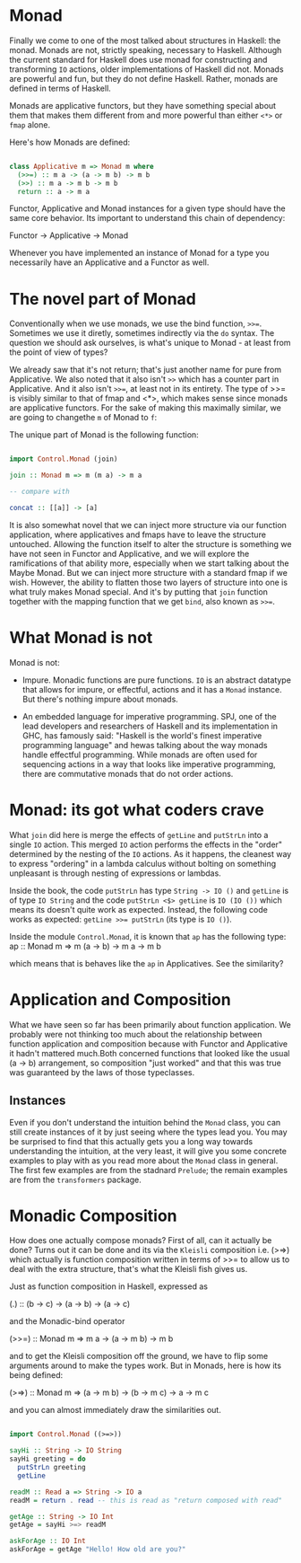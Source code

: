 # Monad

Finally we come to one of the most talked about structures in Haskell: the monad. Monads are not, strictly speaking, necessary to Haskell.
Although the current standard for Haskell does use monad for constructing and transforming `IO` actions, older implementations of
Haskell did not. Monads are powerful and fun, but they do not define Haskell. Rather, monads are defined in terms of Haskell.

Monads are applicative functors, but they have something special about them that makes them different from and more powerful
than either `<*>` or `fmap` alone.

Here's how Monads are defined:
```haskell

class Applicative m => Monad m where
  (>>=) :: m a -> (a -> m b) -> m b
  (>>) :: m a -> m b -> m b
  return :: a -> m a

```

Functor, Applicative and Monad instances for a given type should have the same core behavior. Its important to understand this
chain of dependency: 

Functor -> Applicative -> Monad

Whenever you have implemented an instance of Monad for a type you necessarily have an Applicative and a Functor as well.

# The novel part of Monad

Conventionally when we use monads, we use the bind function, `>>=`. Sometimes we use it diretly, sometimes 
indirectly via the `do` syntax. The question we should ask ourselves, is what's unique to Monad - at least
from the point of view of types?

We already saw that it's not return; that's just another name for pure from Applicative. We also noted that it
also isn't `>>` which has a counter part in Applicative. And it also isn't `>>=`, at least not in its entirety. The
type of >>= is visibly similar to that of fmap and <*>, which makes sense since monads are applicative functors. 
For the sake of making this maximally similar, we are going to changethe `m` of Monad to `f`:

The unique part of Monad is the following function:

```haskell

import Control.Monad (join)

join :: Monad m => m (m a) -> m a

-- compare with

concat :: [[a]] -> [a]

```

It is also somewhat novel that we can inject more structure via our function application, where applicatives
and fmaps have to leave the structure untouched. Allowing the function itself to alter the structure is something
we have not seen in Functor and Applicative, and we will explore the ramifications of that ability more, especially
when we start talking about the Maybe Monad. But we can inject more structure with a standard fmap if we wish. However,
the ability to flatten those two layers of structure into one is what truly makes Monad special. And it's by putting 
that `join` function together with the mapping function that we get `bind`, also known as `>>=`.

# What Monad is not

Monad is not:

+ Impure. Monadic functions are pure functions. `IO` is an abstract datatype that allows for impure, or effectful, actions
  and it has a `Monad` instance. But there's nothing impure about monads.

+ An embedded language for imperative programming. SPJ, one of the lead developers and researchers of Haskell
  and its implementation in GHC, has famously said: "Haskell is the world's finest imperative programming language"
  and hewas talking about the way monads handle effectful programming. While monads are often used for sequencing 
  actions in a way that looks like imperative programming, there are commutative monads that do not order actions.

# Monad: its got what coders crave

What `join` did here is merge the effects of `getLine` and `putStrLn` into a single
`IO` action. This merged `IO` action performs the effects in the "order" determined
by the nesting of the `IO` actions. As it happens, the cleanest way to express
"ordering" in a lambda calculus without bolting on something unpleasant is
through nesting of expressions or lambdas.

Inside the book, the code `putStrLn` has type `String -> IO ()` and `getLine`
is of type `IO String` and the code `putStrLn <$> getLine` is `IO (IO ())`
which means its doesn't quite work as expected. Instead, the following code
works as expected: `getLine >>= putStrLn` (its type is `IO ()`).

Inside the module `Control.Monad`, it is known that `ap` has the following
type: ap :: Monad m => m (a -> b) -> m a -> m b

which means that is behaves like the `ap` in Applicatives. See the similarity?

# Application and Composition

What we have seen so far has been primarily about function application. We
probably were not thinking too much about the relationship between function
application and composition because with Functor and Applicative it hadn't
mattered much.Both concerned functions that looked like the usual (a -> b)
arrangement, so composition "just worked" and that this was true was guaranteed
by the laws of those typeclasses.

## Instances

Even if you don't understand the intuition behind the `Monad` class, you can
still create instances of it by just seeing where the types lead you. You may
be surprised to find that this actually gets you a long way towards
understanding the intuition, at the very least, it will give you some concrete
examples to play with as you read more about the `Monad` class in general. The
first few examples are from the stadnard `Prelude`; the remain examples are
from the `transformers` package.


# Monadic Composition

How does one actually compose monads? First of all, can it actually be done?
Turns out it can be done and its via the `Kleisli` composition i.e. (>=>)
which actually is function composition written in terms of >>= to allow us to
deal with the extra structure, that's what the Kleisli fish gives us.

Just as function composition in Haskell, expressed as 

(.) :: (b -> c) -> (a -> b) -> (a -> c)

and the Monadic-bind operator 

(>>=) :: Monad m => m a -> (a -> m b) -> m b

and to get the Kleisli composition off the ground, we have to flip some
arguments around to make the types work. But in Monads, here is how its being
defined:

(>=>) :: Monad m => (a -> m b) -> (b -> m c) -> a -> m c

and you can almost immediately draw the similarities out.

```haskell

import Control.Monad ((>=>))

sayHi :: String -> IO String
sayHi greeting = do
  putStrLn greeting
  getLine

readM :: Read a => String -> IO a
readM = return . read -- this is read as "return composed with read"

getAge :: String -> IO Int
getAge = sayHi >=> readM

askForAge :: IO Int
askForAge = getAge "Hello! How old are you?"

```

